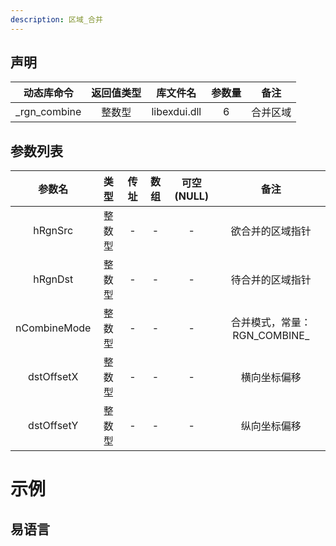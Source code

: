 ```yaml
---
description: 区域_合并
---
```





## 声明

|  动态库命令  | 返回值类型 |   库文件名   | 参数量 |   备注   |
| :----------: | :--------: | :----------: | :----: | :------: |
| _rgn_combine |   整数型   | libexdui.dll |   6    | 合并区域 |

## 参数列表

|    参数名    |  类型  | 传址 | 数组 | 可空(NULL) |             备注             |
| :----------: | :----: | :--: | :--: | :--------: | :--------------------------: |
|   hRgnSrc    | 整数型 |  -   |  -   |     -      |       欲合并的区域指针       |
|   hRgnDst    | 整数型 |  -   |  -   |     -      |       待合并的区域指针       |
| nCombineMode | 整数型 |  -   |  -   |     -      | 合并模式，常量：RGN_COMBINE_ |
|  dstOffsetX  | 整数型 |  -   |  -   |     -      |         横向坐标偏移         |
|  dstOffsetY  | 整数型 |  -   |  -   |     -      |         纵向坐标偏移         |


# 示例

## 易语言

```basic

```
